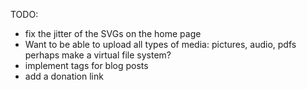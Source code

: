 TODO:

-   fix the jitter of the SVGs on the home page
-   Want to be able to upload all types of media:
    pictures, audio, pdfs
    perhaps make a virtual file system?
-   implement tags for blog posts
-   add a donation link
